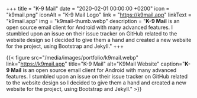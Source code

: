 +++
title = "K-9 Mail"
date = "2020-02-01 00:00:00 +0200"
icon = "k9mail.png"
iconAlt = "K-9 Mail Logo"
link = "https://k9mail.app"
linkText = "k9mail.app"
img = "k9mail-thumb.webp"
description = "**K-9 Mail** is an open source email client for Android with many advanced features. I stumbled upon an issue on their issue tracker on GitHub related to the website design so I decided to give them a hand and created a new website for the project, using Bootstrap and Jekyll."
+++

{{< figure src="/media/images/portfolio/k9mail.webp" link="https://k9mail.app" title="K-9 Mail" alt="K9Mail Website" caption="**K-9 Mail** is an open source email client for Android with many advanced features. I stumbled upon an issue on their issue tracker on GitHub related to the website design so I decided to give them a hand and created a new website for the project, using Bootstrap and Jekyll." >}}
